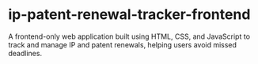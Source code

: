 # ip-patent-renewal-tracker-frontend
A frontend-only web application built using HTML, CSS, and JavaScript to track and manage IP and patent renewals, helping users avoid missed deadlines.
